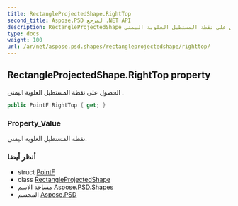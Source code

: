 ```yaml
---
title: RectangleProjectedShape.RightTop
second_title: Aspose.PSD لمرجع .NET API
description: RectangleProjectedShape ملكية. الحصول على نقطة المستطيل العلوية اليمنى .
type: docs
weight: 100
url: /ar/net/aspose.psd.shapes/rectangleprojectedshape/righttop/
---
```

## RectangleProjectedShape.RightTop property

الحصول على نقطة المستطيل العلوية اليمنى .

```csharp
public PointF RightTop { get; }
```

### Property_Value

نقطة المستطيل العلوية اليمنى.

### أنظر أيضا

* struct [PointF](../../../aspose.psd/pointf/)
* class [RectangleProjectedShape](../)
* مساحة الاسم [Aspose.PSD.Shapes](../../rectangleprojectedshape/)
* المجسم [Aspose.PSD](../../../)


